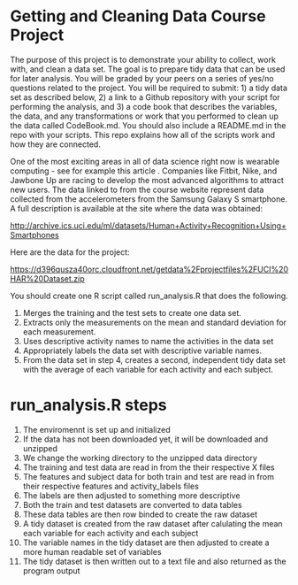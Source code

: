 Getting and Cleaning Data Course Project
========================================

The purpose of this project is to demonstrate your ability to collect, work with, and clean a data set. The goal is to prepare tidy data that can be used for later analysis. You will be graded by your peers on a series of yes/no questions related to the project. You will be required to submit: 1) a tidy data set as described below, 2) a link to a Github repository with your script for performing the analysis, and 3) a code book that describes the variables, the data, and any transformations or work that you performed to clean up the data called CodeBook.md. You should also include a README.md in the repo with your scripts. This repo explains how all of the scripts work and how they are connected. 

One of the most exciting areas in all of data science right now is wearable computing - see for example this article . Companies like Fitbit, Nike, and Jawbone Up are racing to develop the most advanced algorithms to attract new users. The data linked to from the course website represent data collected from the accelerometers from the Samsung Galaxy S smartphone. A full description is available at the site where the data was obtained:

http://archive.ics.uci.edu/ml/datasets/Human+Activity+Recognition+Using+Smartphones

Here are the data for the project:

https://d396qusza40orc.cloudfront.net/getdata%2Fprojectfiles%2FUCI%20HAR%20Dataset.zip

You should create one R script called run_analysis.R that does the following. 

1. Merges the training and the test sets to create one data set.
2. Extracts only the measurements on the mean and standard deviation for each measurement. 
3. Uses descriptive activity names to name the activities in the data set
4. Appropriately labels the data set with descriptive variable names. 
5. From the data set in step 4, creates a second, independent tidy data set with the average 
   of each variable for each activity and each subject.

run_analysis.R steps
====================
1. The enviromennt is set up and initialized
2. If the data has not been downloaded yet, it will be downloaded and unzipped 
3. We change the working directory to the unzipped data directory
4. The training and test data are read in from the their respective X files
5. The features and subject data for both train and test are read in from their respective 
   features and activity_labels files
6. The labels are then adjusted to something more descriptive
7. Both the train and test datasets are converted to data tables
8. These data tables are then row binded to create the raw dataset
9. A tidy dataset is created from the raw dataset after calulating the mean each variable for 
   each activity and each subject 
10. The variable names in the tidy dataset are then adjusted to create a more human readable set
    of variables
11. The tidy dataset is then written out to a text file and also returned as the program output
